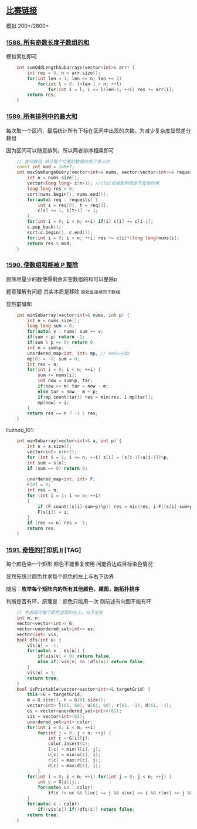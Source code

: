 ## [比赛链接](https://leetcode-cn.com/contest/biweekly-contest-35/)

模拟 200+/2800+

### [1588. 所有奇数长度子数组的和](https://leetcode-cn.com/problems/sum-of-all-odd-length-subarrays/)

模拟累加即可

```c++
    int sumOddLengthSubarrays(vector<int>& arr) {
        int res = 0, n = arr.size();
        for(int len = 1; len <= n; len += 2)
            for(int l = 0; l+len-1 < n; ++l)
                for(int i = l; i <= l+len-1; ++i) res += arr[i];
        return res;
    }
```


### [1589. 所有排列中的最大和](https://leetcode-cn.com/problems/maximum-sum-obtained-of-any-permutation/)

每次取一个区间，最后统计所有下标在区间中出现的次数。为减少复杂度显然差分数组

因为区间可以随意排列，所以两者排序相乘即可

```c++
    // 查分数组 统计每个位置的数值作用了多少次
    const int mod = 1e9+7;
    int maxSumRangeQuery(vector<int>& nums, vector<vector<int>>& requests) {
        int n = nums.size();
        vector<long long> c(n+1); //c[n]会被影响但是不发挥作用
        long long res = 0;
        sort(nums.begin(), nums.end());
        for(auto& req : requests) {
            int s = req[0], t = req[1];
            c[s] += 1, c[t+1] -= 1;
        }
        for(int i = 0; i < n; ++i) if(i) c[i] += c[i-1];
        c.pop_back();
        sort(c.begin(), c.end());
        for(int i = 0; i < n; ++i) res += c[i]*(long long)nums[i];
        return res % mod;
    }
```

### [1590. 使数组和能被 P 整除](https://leetcode-cn.com/problems/make-sum-divisible-by-p/)

删除尽量少的数使得剩余非空数组的和可以整除p

题意理解有问题 其实本质是移除 `最短且连续的子数组` 

显然前缀和

```c++
    int minSubarray(vector<int>& nums, int p) {
        int n = nums.size();
        long long sum = 0;
        for(auto& v : nums) sum += v;
        if(sum < p) return -1;
        if(sum % p == 0) return 0;
        int m = sum%p;
        unordered_map<int, int> mp; // mod=>idx
        mp[0] = -1; sum = 0;
        int res = n;
        for(int i = 0; i < n; ++i) {
            sum += nums[i];
            int now = sum%p, tar;
            if(now >= m) tar = now - m;
            else tar = now - m + p;
            if(mp.count(tar)) res = min(res, i-mp[tar]);
            mp[now] = i;
        }
        return res == n ? -1 : res;
    }
```

liuzhou_101:

```c++
    int minSubarray(vector<int>& a, int p) {
        int n = a.size();
        vector<int> s(n+1);
        for (int i = 1; i <= n; ++i) s[i] = (s[i-1]+a[i-1])%p;
        int sum = s[n];
        if (sum == 0) return 0;
        
        unordered_map<int, int> F;
        F[0] = 0;
        int res = n;
        for (int i = 1; i <= n; ++i)
        {
            if (F.count((s[i]-sum+p)%p)) res = min(res, i-F[(s[i]-sum+p)%p]);
            F[s[i]] = i;
        }
        if (res == n) res = -1;
        return res;
    }
```

### [1591. 奇怪的打印机 II](https://leetcode-cn.com/problems/strange-printer-ii/) [TAG]

每个颜色染一个矩形 颜色不能重复使用 问能否达成目标染色情况

显然先统计颜色并求每个颜色的左上与右下边界

随后：**枚举每个矩阵内的所有其他颜色，建图，跑拓扑排序**

判断是否有环，原理是：颜色只能用一次 则前述有向图不能有环

```c++
    // 考虑统计每个颜色出现的左上、右下坐标
    int m, n;
    vector<vector<int>> G;
    vector<unordered_set<int>> es;
    vector<int> vis;
    bool dfs(int u) {
        vis[u] = -1;
        for(auto& v : es[u]) {
            if(vis[v] < 0) return false;
            else if(!vis[v] && !dfs(v)) return false;
        }
        vis[u] = 1;
        return true;
    }
    bool isPrintable(vector<vector<int>>& targetGrid) {
        this->G = targetGrid;
        m = G.size(), n = G[0].size();
        vector<int> l(61, 60), u(61, 60), r(61, -1), d(61, -1);
        es = vector<unordered_set<int>>(61);
        vis = vector<int>(61);
        unordered_set<int> color;
        for(int i = 0; i < m; ++i)
            for(int j = 0; j < n; ++j) {
                int c = G[i][j];
                color.insert(c);
                l[c] = min(l[c], j);
                u[c] = min(u[c], i);
                r[c] = max(r[c], j);
                d[c] = max(d[c], i);
            }
        for(int i = 0; i < m; ++i) for(int j = 0; j < n; ++j) {
            int c = G[i][j];
            for(auto& uc : color)
                if(c != uc && l[uc] <= j && u[uc] <= i && r[uc] >= j && d[uc] >= i) es[uc].insert(c);
        }
        for(auto& c : color)
            if(!vis[c]) if(!dfs(c)) return false;
        return true;
    }
```
